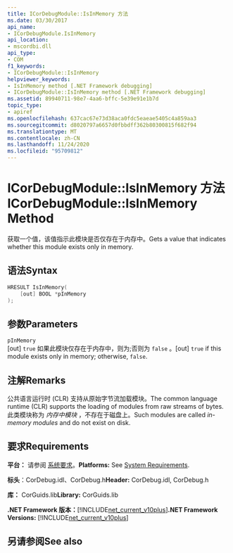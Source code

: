 ```yaml
---
title: ICorDebugModule::IsInMemory 方法
ms.date: 03/30/2017
api_name:
- ICorDebugModule.IsInMemory
api_location:
- mscordbi.dll
api_type:
- COM
f1_keywords:
- ICorDebugModule::IsInMemory
helpviewer_keywords:
- IsInMemory method [.NET Framework debugging]
- ICorDebugModule::IsInMemory method [.NET Framework debugging]
ms.assetid: 89940711-98e7-4aa6-bffc-5e39e91e1b7d
topic_type:
- apiref
ms.openlocfilehash: 637cac67e73d38aca0fdc5eaeae5405c4a859aa3
ms.sourcegitcommit: d8020797a6657d0fbbdff362b80300815f682f94
ms.translationtype: MT
ms.contentlocale: zh-CN
ms.lasthandoff: 11/24/2020
ms.locfileid: "95709812"
---
```

# <a name="icordebugmoduleisinmemory-method"></a><span data-ttu-id="7ef4d-102">ICorDebugModule::IsInMemory 方法</span><span class="sxs-lookup"><span data-stu-id="7ef4d-102">ICorDebugModule::IsInMemory Method</span></span>

<span data-ttu-id="7ef4d-103">获取一个值，该值指示此模块是否仅存在于内存中。</span><span class="sxs-lookup"><span data-stu-id="7ef4d-103">Gets a value that indicates whether this module exists only in memory.</span></span>  
  
## <a name="syntax"></a><span data-ttu-id="7ef4d-104">语法</span><span class="sxs-lookup"><span data-stu-id="7ef4d-104">Syntax</span></span>  
  
```cpp  
HRESULT IsInMemory(  
    [out] BOOL *pInMemory  
);  
```  
  
## <a name="parameters"></a><span data-ttu-id="7ef4d-105">参数</span><span class="sxs-lookup"><span data-stu-id="7ef4d-105">Parameters</span></span>  

 `pInMemory`  
 <span data-ttu-id="7ef4d-106">[out] `true` 如果此模块仅存在于内存中，则为;否则为 `false` 。</span><span class="sxs-lookup"><span data-stu-id="7ef4d-106">[out] `true` if this module exists only in memory; otherwise, `false`.</span></span>  
  
## <a name="remarks"></a><span data-ttu-id="7ef4d-107">注解</span><span class="sxs-lookup"><span data-stu-id="7ef4d-107">Remarks</span></span>  

 <span data-ttu-id="7ef4d-108">公共语言运行时 (CLR) 支持从原始字节流加载模块。</span><span class="sxs-lookup"><span data-stu-id="7ef4d-108">The common language runtime (CLR) supports the loading of modules from raw streams of bytes.</span></span> <span data-ttu-id="7ef4d-109">此类模块称为 *内存中模块* ，不存在于磁盘上。</span><span class="sxs-lookup"><span data-stu-id="7ef4d-109">Such modules are called *in-memory modules* and do not exist on disk.</span></span>  
  
## <a name="requirements"></a><span data-ttu-id="7ef4d-110">要求</span><span class="sxs-lookup"><span data-stu-id="7ef4d-110">Requirements</span></span>  

 <span data-ttu-id="7ef4d-111">**平台：** 请参阅 [系统要求](../../get-started/system-requirements.md)。</span><span class="sxs-lookup"><span data-stu-id="7ef4d-111">**Platforms:** See [System Requirements](../../get-started/system-requirements.md).</span></span>  
  
 <span data-ttu-id="7ef4d-112">**标头**：CorDebug.idl、CorDebug.h</span><span class="sxs-lookup"><span data-stu-id="7ef4d-112">**Header:** CorDebug.idl, CorDebug.h</span></span>  
  
 <span data-ttu-id="7ef4d-113">**库：** CorGuids.lib</span><span class="sxs-lookup"><span data-stu-id="7ef4d-113">**Library:** CorGuids.lib</span></span>  
  
 <span data-ttu-id="7ef4d-114">**.NET Framework 版本：**[!INCLUDE[net_current_v10plus](../../../../includes/net-current-v10plus-md.md)]</span><span class="sxs-lookup"><span data-stu-id="7ef4d-114">**.NET Framework Versions:** [!INCLUDE[net_current_v10plus](../../../../includes/net-current-v10plus-md.md)]</span></span>  
  
## <a name="see-also"></a><span data-ttu-id="7ef4d-115">另请参阅</span><span class="sxs-lookup"><span data-stu-id="7ef4d-115">See also</span></span>
